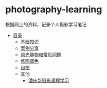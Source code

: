 # photography-learning

根据网上的资料，记录个人摄影学习笔记


* [目录](README.md)
  * [基础知识](./ch01.md)
  * [案例分享](./ch02.md)
  * [风光静物和常见问题](./ch03.md)
  * [修图调色](./ch04.md)  
  * [自拍](./ch05.md)
  * 其他
    * [潘庆华摄影课程学习](./chapter01.md)